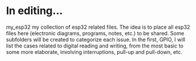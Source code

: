 # In editing...
my_esp32 my collection of esp32 related files.
The idea is to place all esp32 files here (electronic diagrams, programs, notes, etc.) to be shared.
Some subfolders will be created to categorize each issue. 
In the first, GPIO, I will list the cases related to digital reading and writing, from the most basic to some more elaborate, involving interruptions, pull-up and pull-down, etc.
